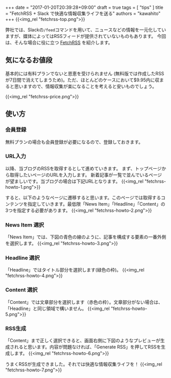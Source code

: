 +++
date = "2017-01-20T20:39:28+09:00"
draft = true
tags = [
  "tips"
]
title = "FetchRSS + Slack で快適な情報収集ライフを送る"
authors = "kawahito"
+++
{{<img_rel "fetchrss-top.png">}}

弊社では、Slackの`/feed`コマンドを用いて、ニュースなどの情報を一元化していますが、媒体によってはRSSフィードが提供されていないものもあります。 今回は、そんな場合に役に立つ [FetchRSS](http://fetchrss.com) を紹介します。

## 気になるお値段
基本的には有料プランでないと恩恵を受けられません (無料版では作成したRSSが7日間で消えてしまうため)。ただ、ほとんどのケースにおいて$9.95内に収まると思いますので、情報収集が楽になることを考えると安いものでしょう。

{{<img_rel "fetchrss-price.png">}}

## 使い方
### 会員登録
無料プランの場合も会員登録が必要になるので、登録しておきます。

### URL入力
以降、当ブログのRSSを取得するとして進めていきます。
まず、トップページから取得したいページのURLを入力します。 新着記事が一覧で並んでいるページが望ましいです。当ブログの場合は下記URLとなります。
{{<img_rel "fetchrss-howto-1.png">}}

すると、以下のようなページに遷移すると思います。このページでは取得するコンテンツを指定していきます。最低限「News Item」「Headline」「Content」の3つを指定する必要があります。
{{<img_rel "fetchrss-howto-2.png">}}

### News Item 選択
「News Item」では、下図の青色の線のように、記事を構成する要素の一番外側を選択します。
{{<img_rel "fetchrss-howto-3.png">}}

### Headline 選択
「Headline」ではタイトル部分を選択します(緑色の枠)。
{{<img_rel "fetchrss-howto-4.png">}}

### Content 選択
「Content」では文章部分を選択します（赤色の枠）。文章部分がない場合は、「Headline」と同じ領域で構いません。
{{<img_rel "fetchrss-howto-5.png">}}

### RSS生成
「Content」まで正しく選択できると、画面右側に下図のようなプレビューが生成されると思います。内容が問題なければ、「Generate RSS」を押してRSSを生成します。
{{<img_rel "fetchrss-howto-6.png">}}

うまくRSSが生成できました。それでは快適な情報収集ライフを！
{{<img_rel "fetchrss-howto-7.png">}}
